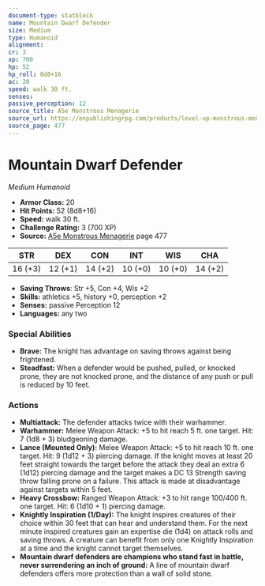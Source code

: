 ```yaml
---
document-type: statblock
name: Mountain Dwarf Defender
size: Medium
type: Humanoid
alignment: 
cr: 3
xp: 700
hp: 52
hp_roll: 8d8+16
ac: 20
speed: walk 30 ft.
senses: 
passive_perception: 12
source_title: A5e Monstrous Menagerie
source_url: https://enpublishingrpg.com/products/level-up-monstrous-menagerie-a5e
source_page: 477
---
```


# Mountain Dwarf Defender

*Medium* *Humanoid*

- **Armor Class:** 20
- **Hit Points:** 52 (8d8+16)
- **Speed:** walk 30 ft.
- **Challenge Rating:** 3 (700 XP)
- **Source:** [A5e Monstrous Menagerie](https://enpublishingrpg.com/products/level-up-monstrous-menagerie-a5e) page 477

| STR | DEX | CON | INT | WIS | CHA |
| --- | --- | --- | --- | --- | --- |
| 16 (+3) | 12 (+1) | 14 (+2) | 10 (+0) | 10 (+0) | 14 (+2) |

- **Saving Throws**: Str +5, Con +4, Wis +2
- **Skills:** athletics +5, history +0, perception +2
- **Senses:** passive Perception 12
- **Languages:** any two

### Special Abilities

- **Brave:** The knight has advantage on saving throws against being frightened.
- **Steadfast:** When a defender would be pushed, pulled, or knocked prone, they are not knocked prone, and the distance of any push or pull is reduced by 10 feet.

### Actions

- **Multiattack:** The defender attacks twice with their warhammer.
- **Warhammer:** Melee Weapon Attack: +5 to hit  reach 5 ft.  one target. Hit: 7 (1d8 + 3) bludgeoning damage.
- **Lance (Mounted Only):** Melee Weapon Attack: +5 to hit  reach 10 ft.  one target. Hit: 9 (1d12 + 3) piercing damage. If the knight moves at least 20 feet straight towards the target before the attack  they deal an extra 6 (1d12) piercing damage  and the target makes a DC 13 Strength saving throw  falling prone on a failure. This attack is made at disadvantage against targets within 5 feet.
- **Heavy Crossbow:** Ranged Weapon Attack: +3 to hit  range 100/400 ft.  one target. Hit: 6 (1d10 + 1) piercing damage.
- **Knightly Inspiration (1/Day):** The knight inspires creatures of their choice within 30 feet that can hear and understand them. For the next minute  inspired creatures gain an expertise die (1d4) on attack rolls and saving throws. A creature can benefit from only one Knightly Inspiration at a time  and the knight cannot target themselves.
- **Mountain dwarf defenders are champions who stand fast in battle, never surrendering an inch of ground:** A line of mountain dwarf defenders offers more protection than a wall of solid stone.
